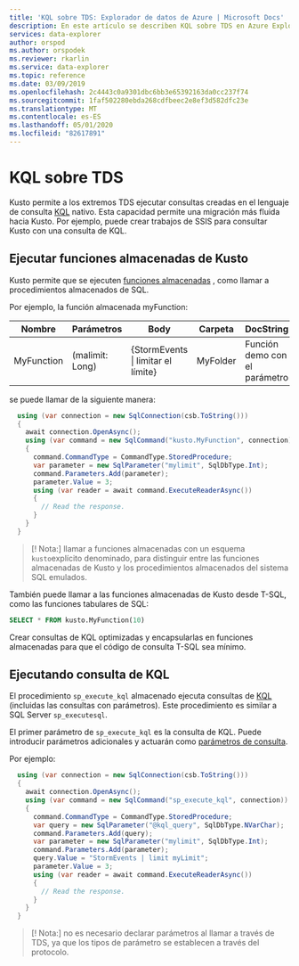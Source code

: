 ```yaml
---
title: 'KQL sobre TDS: Explorador de datos de Azure | Microsoft Docs'
description: En este artículo se describen KQL sobre TDS en Azure Explorador de datos.
services: data-explorer
author: orspod
ms.author: orspodek
ms.reviewer: rkarlin
ms.service: data-explorer
ms.topic: reference
ms.date: 03/09/2019
ms.openlocfilehash: 2c4443c0a9301dbc6bb3e65392163da0cc237f74
ms.sourcegitcommit: 1faf502280ebda268cdfbeec2e8ef3d582dfc23e
ms.translationtype: MT
ms.contentlocale: es-ES
ms.lasthandoff: 05/01/2020
ms.locfileid: "82617891"
---
```

# <a name="kql-over-tds"></a>KQL sobre TDS

Kusto permite a los extremos TDS ejecutar consultas creadas en el lenguaje de consulta [KQL](../../query/index.md) nativo. Esta capacidad permite una migración más fluida hacia Kusto. Por ejemplo, puede crear trabajos de SSIS para consultar Kusto con una consulta de KQL.

## <a name="executing-kusto-stored-functions"></a>Ejecutar funciones almacenadas de Kusto

Kusto permite que se ejecuten [funciones almacenadas](../../query/schema-entities/stored-functions.md) , como llamar a procedimientos almacenados de SQL.

Por ejemplo, la función almacenada myFunction:

|Nombre |Parámetros|Body|Carpeta|DocString
|---|---|---|---|---
|MyFunction |(malimit: Long)| {StormEvents &#124; limitar el límite}|MyFolder|Función demo con el parámetro||

se puede llamar de la siguiente manera:

```csharp
  using (var connection = new SqlConnection(csb.ToString()))
  {
    await connection.OpenAsync();
    using (var command = new SqlCommand("kusto.MyFunction", connection))
    {
      command.CommandType = CommandType.StoredProcedure;
      var parameter = new SqlParameter("mylimit", SqlDbType.Int);
      command.Parameters.Add(parameter);
      parameter.Value = 3;
      using (var reader = await command.ExecuteReaderAsync())
      {
        // Read the response.
      }
    }
  }
```

> [! Nota:] llamar a funciones almacenadas con un esquema `kusto`explícito denominado, para distinguir entre las funciones almacenadas de Kusto y los procedimientos almacenados del sistema SQL emulados.

También puede llamar a las funciones almacenadas de Kusto desde T-SQL, como las funciones tabulares de SQL:

```sql
SELECT * FROM kusto.MyFunction(10)
```

Crear consultas de KQL optimizadas y encapsularlas en funciones almacenadas para que el código de consulta T-SQL sea mínimo.

## <a name="executing-kql-query"></a>Ejecutando consulta de KQL

El procedimiento `sp_execute_kql` almacenado ejecuta consultas de [KQL](../../query/index.md) (incluidas las consultas con parámetros). Este procedimiento es similar a SQL Server `sp_executesql`.

El primer parámetro de `sp_execute_kql` es la consulta de KQL. Puede introducir parámetros adicionales y actuarán como [parámetros de consulta](../../query/queryparametersstatement.md).

Por ejemplo:

```csharp
  using (var connection = new SqlConnection(csb.ToString()))
  {
    await connection.OpenAsync();
    using (var command = new SqlCommand("sp_execute_kql", connection))
    {
      command.CommandType = CommandType.StoredProcedure;
      var query = new SqlParameter("@kql_query", SqlDbType.NVarChar);
      command.Parameters.Add(query);
      var parameter = new SqlParameter("mylimit", SqlDbType.Int);
      command.Parameters.Add(parameter);
      query.Value = "StormEvents | limit myLimit";
      parameter.Value = 3;
      using (var reader = await command.ExecuteReaderAsync())
      {
        // Read the response.
      }
    }
  }
```

> [! Nota:] no es necesario declarar parámetros al llamar a través de TDS, ya que los tipos de parámetro se establecen a través del protocolo.
